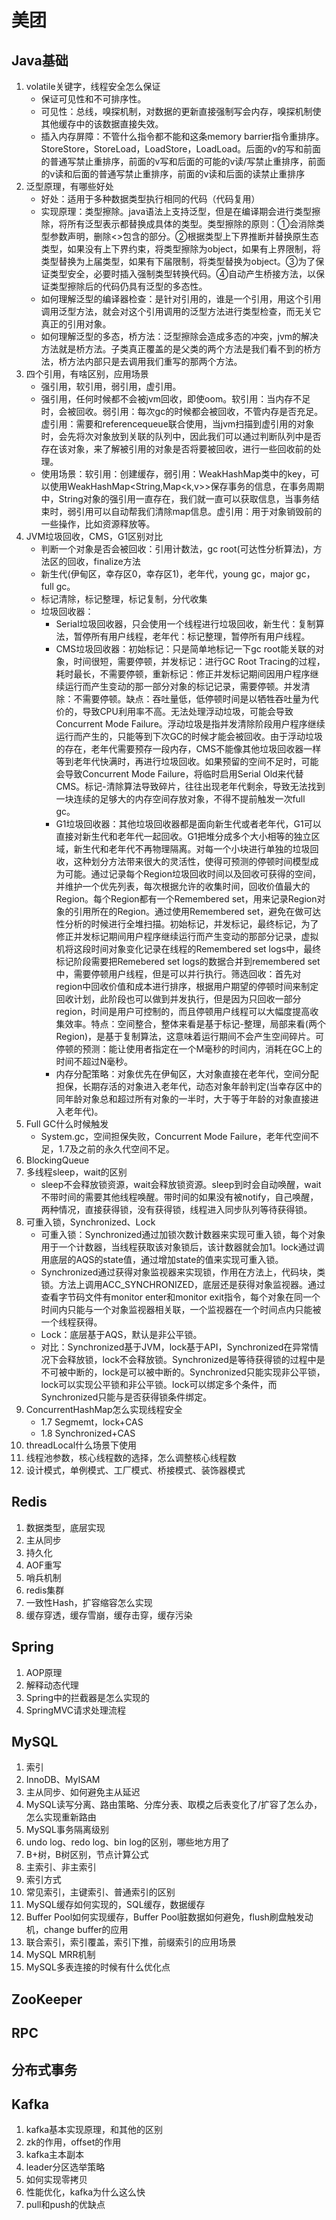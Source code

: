# 美团

## Java基础
1. volatile关键字，线程安全怎么保证
	- 保证可见性和不可排序性。
	- 可见性：总线，嗅探机制，对数据的更新直接强制写会内存，嗅探机制使其他缓存中的该数据直接失效。
	- 插入内存屏障：不管什么指令都不能和这条memory barrier指令重排序。StoreStore，StoreLoad，LoadStore，LoadLoad。后面的v的写和前面的普通写禁止重排序，前面的v写和后面的可能的v读/写禁止重排序，前面的v读和后面的普通写禁止重排序，前面的v读和后面的读禁止重排序
2. 泛型原理，有哪些好处
   - 好处：适用于多种数据类型执行相同的代码（代码复用）
   - 实现原理：类型擦除。java语法上支持泛型，但是在编译期会进行类型擦除，将所有泛型表示都替换成具体的类型。类型擦除的原则：①会消除类型参数声明，删除<>包含的部分。②根据类型上下界推断并替换原生态类型，如果没有上下界约束，将类型擦除为object，如果有上界限制，将类型替换为上届类型，如果有下届限制，将类型替换为object。③为了保证类型安全，必要时插入强制类型转换代码。④自动产生桥接方法，以保证类型擦除后的代码仍具有泛型的多态性。
   - 如何理解泛型的编译器检查：是针对引用的，谁是一个引用，用这个引用调用泛型方法，就会对这个引用调用的泛型方法进行类型检查，而无关它真正的引用对象。
   - 如何理解泛型的多态，桥方法：泛型擦除会造成多态的冲突，jvm的解决方法就是桥方法。子类真正覆盖的是父类的两个方法是我们看不到的桥方法，桥方法内部只是去调用我们重写的那两个方法。 
3. 四个引用，有啥区别，应用场景
   - 强引用，软引用，弱引用，虚引用。
   - 强引用，任何时候都不会被jvm回收，即使oom。软引用：当内存不足时，会被回收。弱引用：每次gc的时候都会被回收，不管内存是否充足。虚引用：需要和referencequeue联合使用，当jvm扫描到虚引用的对象时，会先将次对象放到关联的队列中，因此我们可以通过判断队列中是否存在该对象，来了解被引用的对象是否将要被回收，进行一些回收前的处理。
   - 使用场景：软引用：创建缓存，弱引用：WeakHashMap类中的key，可以使用WeakHashMap<String,Map<k,v>>保存事务的信息，在事务周期中，String对象的强引用一直存在，我们就一直可以获取信息，当事务结束时，弱引用可以自动帮我们清除map信息。虚引用：用于对象销毁前的一些操作，比如资源释放等。
4. JVM垃圾回收，CMS，G1区别对比
   - 判断一个对象是否会被回收：引用计数法，gc root(可达性分析算法)，方法区的回收，finalize方法 
   - 新生代(伊甸区，幸存区0，幸存区1)，老年代，young gc，major gc，full gc。
   - 标记清除，标记整理，标记复制，分代收集
   - 垃圾回收器：
     - Serial垃圾回收器，只会使用一个线程进行垃圾回收，新生代：复制算法，暂停所有用户线程，老年代：标记整理，暂停所有用户线程。
     - CMS垃圾回收器：初始标记：只是简单地标记一下gc root能关联的对象，时间很短，需要停顿，并发标记：进行GC Root Tracing的过程，耗时最长，不需要停顿，重新标记：修正并发标记期间因用户程序继续运行而产生变动的那一部分对象的标记记录，需要停顿。并发清除：不需要停顿。缺点：吞吐量低，低停顿时间是以牺牲吞吐量为代价的，导致CPU利用率不高。无法处理浮动垃圾，可能会导致Concurrent Mode Failure。浮动垃圾是指并发清除阶段用户程序继续运行而产生的，只能等到下次GC的时候才能会被回收。由于浮动垃圾的存在，老年代需要预存一段内存，CMS不能像其他垃圾回收器一样等到老年代快满时，再进行垃圾回收。如果预留的空间不足时，可能会导致Concurrent Mode Failure，将临时启用Serial Old来代替CMS。标记-清除算法导致碎片，往往出现老年代剩余，导致无法找到一块连续的足够大的内存空间存放对象，不得不提前触发一次full gc。
     - G1垃圾回收器：其他垃圾回收器都是面向新生代或者老年代，G1可以直接对新生代和老年代一起回收。G1把堆分成多个大小相等的独立区域，新生代和老年代不再物理隔离。对每一个小块进行单独的垃圾回收，这种划分方法带来很大的灵活性，使得可预测的停顿时间模型成为可能。通过记录每个Region垃圾回收时间以及回收可获得的空间，并维护一个优先列表，每次根据允许的收集时间，回收价值最大的Region。每个Region都有一个Remembered set，用来记录Region对象的引用所在的Region。通过使用Remembered set，避免在做可达性分析的时候进行全堆扫描。初始标记，并发标记，最终标记，为了修正并发标记期间用户程序继续运行而产生变动的那部分记录，虚拟机将这段时间对象变化记录在线程的Remembered set logs中，最终标记阶段需要把Remebered set logs的数据合并到remembered set中，需要停顿用户线程，但是可以并行执行。筛选回收：首先对region中回收价值和成本进行排序，根据用户期望的停顿时间来制定回收计划，此阶段也可以做到并发执行，但是因为只回收一部分region，时间是用户可控制的，而且停顿用户线程可以大幅度提高收集效率。特点：空间整合，整体来看是基于标记-整理，局部来看(两个Region)，是基于复制算法，这意味着运行期间不会产生空间碎片。可停顿的预测：能让使用者指定在一个M毫秒的时间内，消耗在GC上的时间不超过N毫秒。
     - 内存分配策略：对象优先在伊甸区，大对象直接在老年代，空间分配担保，长期存活的对象进入老年代，动态对象年龄判定(当幸存区中的同年龄对象总和超过所有对象的一半时，大于等于年龄的对象直接进入老年代)。
5. Full GC什么时候触发
	- System.gc，空间担保失败，Concurrent Mode Failure，老年代空间不足，1.7及之前的永久代空间不足。
6. BlockingQueue
7. 多线程sleep，wait的区别
	- sleep不会释放锁资源，wait会释放锁资源。sleep到时会自动唤醒，wait不带时间的需要其他线程唤醒。带时间的如果没有被notify，自己唤醒，两种情况，直接获得锁，没有获得锁，线程进入同步队列等待获得锁。
8.  可重入锁，Synchronized、Lock
	- 可重入锁：Synchronized通过加锁次数计数器来实现可重入锁，每个对象用于一个计数器，当线程获取该对象锁后，该计数器就会加1。lock通过调用底层的AQS的state值，通过增加state的值来实现可重入锁。
	- Synchronized通过获得对象监视器来实现锁，作用在方法上，代码块，类锁。方法上调用ACC_SYNCHRONIZED，底层还是获得对象监视器。通过查看字节码文件有monitor enter和monitor exit指令，每个对象在同一个时间内只能与一个对象监视器相关联，一个监视器在一个时间点内只能被一个线程获得。
	- Lock：底层基于AQS，默认是非公平锁。
	- 对比：Synchronized基于JVM，lock基于API，Synchronized在异常情况下会释放锁，lock不会释放锁。Synchronized是等待获得锁的过程中是不可被中断的，lock是可以被中断的。Synchronized只能实现非公平锁，lock可以实现公平锁和非公平锁。lock可以绑定多个条件，而Synchronized只能与是否获得锁条件绑定。
9.  ConcurrentHashMap怎么实现线程安全
    - 1.7 Segmemt，lock+CAS
    - 1.8 Synchronized+CAS
10. threadLocal什么场景下使用
11. 线程池参数，核心线程数的选择，怎么调整核心线程数
12. 设计模式，单例模式、工厂模式、桥接模式、装饰器模式
## Redis
1. 数据类型，底层实现
2. 主从同步
3. 持久化
4. AOF重写
5. 哨兵机制
6. redis集群
7. 一致性Hash，扩容缩容怎么实现
8. 缓存穿透，缓存雪崩，缓存击穿，缓存污染
## Spring
1. AOP原理
2. 解释动态代理
3. Spring中的拦截器是怎么实现的
4. SpringMVC请求处理流程
## MySQL
1. 索引
2. InnoDB、MyISAM
3. 主从同步、如何避免主从延迟
4. MySQL读写分离、路由策略、分库分表、取模之后表变化了/扩容了怎么办，怎么实现重新路由
5. MySQL事务隔离级别
6. undo log、redo log、bin log的区别，哪些地方用了
7. B+树，B树区别，节点计算公式
8. 主索引、非主索引
9. 索引方式
10. 常见索引，主键索引、普通索引的区别
11. MySQL缓存如何实现的，SQL缓存，数据缓存
12. Buffer Pool如何实现缓存，Buffer Pool脏数据如何避免，flush刷盘触发动机，change buffer的应用
13. 联合索引，索引覆盖，索引下推，前缀索引的应用场景
14. MySQL MRR机制
15. MySQL多表连接的时候有什么优化点
## ZooKeeper

## RPC

## 分布式事务

## Kafka
1. kafka基本实现原理，和其他的区别
2. zk的作用，offset的作用
3. kafka主本副本
4. leader分区选举策略
5. 如何实现零拷贝
6. 性能优化，kafka为什么这么快
7. pull和push的优缺点